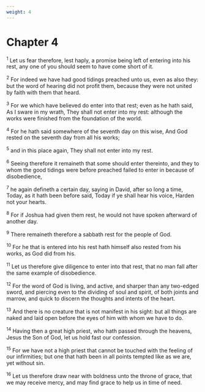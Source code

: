 ```yaml
---
weight: 4
---
```


# Chapter 4

<sup>1</sup> Let us fear therefore, lest haply, a promise being left of entering into his rest, any one of you should seem to have come short of it. 

<sup>2</sup> For indeed we have had good tidings preached unto us, even as also they: but the word of hearing did not profit them, because they were not united by faith with them that heard. 

<sup>3</sup> For we which have believed do enter into that rest; even as he hath said, As I sware in my wrath, They shall not enter into my rest: although the works were finished from the foundation of the world. 

<sup>4</sup> For he hath said somewhere of the seventh day on this wise, And God rested on the seventh day from all his works; 

<sup>5</sup> and in this place again, They shall not enter into my rest. 

<sup>6</sup> Seeing therefore it remaineth that some should enter thereinto, and they to whom the good tidings were before preached failed to enter in because of disobedience, 

<sup>7</sup> he again defineth a certain day, saying in David, after so long a time, Today, as it hath been before said, Today if ye shall hear his voice, Harden not your hearts. 

<sup>8</sup> For if Joshua had given them rest, he would not have spoken afterward of another day. 

<sup>9</sup> There remaineth therefore a sabbath rest for the people of God. 

<sup>10</sup> For he that is entered into his rest hath himself also rested from his works, as God did from his. 

<sup>11</sup> Let us therefore give diligence to enter into that rest, that no man fall after the same example of disobedience. 

<sup>12</sup> For the word of God is living, and active, and sharper than any two-edged sword, and piercing even to the dividing of soul and spirit, of both joints and marrow, and quick to discern the thoughts and intents of the heart. 

<sup>13</sup> And there is no creature that is not manifest in his sight: but all things are naked and laid open before the eyes of him with whom we have to do. 

<sup>14</sup> Having then a great high priest, who hath passed through the heavens, Jesus the Son of God, let us hold fast our confession. 

<sup>15</sup> For we have not a high priest that cannot be touched with the feeling of our infirmities; but one that hath been in all points tempted like as we are, yet without sin. 

<sup>16</sup> Let us therefore draw near with boldness unto the throne of grace, that we may receive mercy, and may find grace to help us in time of need. 


